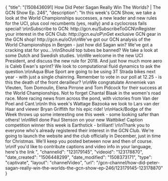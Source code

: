 {
    "title": "[1508436091] How Did Peter Sagan Really Win The Worlds? | The GCN Show Ep. 246",
    "description": "In this week's GCN Show, we take a look at the World Championships successes, a new leader and new rules for the UCI, plus cool recumbents (yes, really) and a cyclocross fails special! \n\nSubscribe to GCN: http:\/\/gcn.eu\/SubscribeToGCN\nRegister your interest in the GCN Club: http:\/\/gcn.eu\/oP\nGet exclusive GCN gear in the GCN shop! http:\/\/gcn.eu\/oO\n\nWe've got our GCN analysis of the World Championships in Bergen - just how did Sagan win? We've got a cracking stat for you...\n\nShould top tubes be banned? We take a look at some Dutch and Swedish studies. \n\nWe welcome in the new UCI President, and discuss the new rule for 2018. And just how much more aero is Caleb Ewan's sprint? We look to computational fluid dynamics to ask the question.\n\nAqua Blue Sport are going to be using 3T Strada bikes next year - with just a single chainring. Remember to vote in our poll at 12.25 - is this the death of the front derailleur? \n\nWe congratulate Annemiek van Vleuten, Tom Domoulin, Elena Pirrone and Tom Pidcock for their success at the World Championships. Not to forget Chantal Blaak in the women's road race. More racing news from across the pond, with victories from Van der Poel and Cant.\n\nIn this week's Wattage Bazooka we look to Lars van der Haar and viewer Bryan Griffith for his epic ride! \n\nHack\/Bodge of the Week throws up some interesting one this week - some looking safer than others! \n\nWell done Paul Stenson on your new Wattbike! Caption competition winner this week is Earthstick - brilliant! \n\nThank you to everyone who's already registered their interest in the GCN Club. We're going to launch the website and the club officially in December, just in time for Christmas. We'll keep you posted between now and then of course. \n\nIf you'd like to contribute captions and video info in your language, here's the link ",
    "channelid": "123179145",
    "videoid": "123178870",
    "date_created": "1506448299",
    "date_modified": "1508373171",
    "type": "captivate",
    "layout": "channelVideo",
    "url": "\/gcn-channel\/how-did-peter-sagan-really-win-the-worlds-the-gcn-show-ep-246\/123179145-123178870"
}